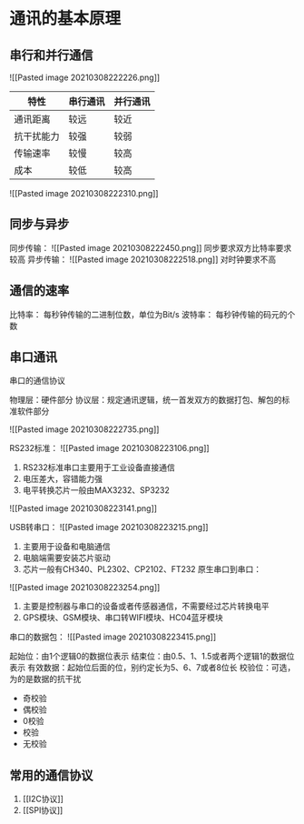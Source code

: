 # 通讯的基本原理
## 串行和并行通信
![[Pasted image 20210308222226.png]]

| 特性       | 串行通讯 | 并行通讯 |
| ---------- | -------- | -------- |
| 通讯距离   | 较远     | 较近     |
| 抗干扰能力 | 较强     | 较弱     |
| 传输速率   | 较慢     | 较高     |
| 成本       | 较低     | 较高     |

![[Pasted image 20210308222310.png]]

## 同步与异步
同步传输：
![[Pasted image 20210308222450.png]]
同步要求双方比特率要求较高
异步传输：
![[Pasted image 20210308222518.png]]
对时钟要求不高
## 通信的速率

比特率：
每秒钟传输的二进制位数，单位为Bit/s
波特率：
每秒钟传输的码元的个数
## 串口通讯

串口的通信协议

物理层：硬件部分
协议层：规定通讯逻辑，统一首发双方的数据打包、解包的标准软件部分
   
![[Pasted image 20210308222735.png]]

RS232标准：
![[Pasted image 20210308223106.png]]

1.  RS232标准串口主要用于工业设备直接通信
2.  电压差大，容错能力强
3.  电平转换芯片一般由MAX3232、SP3232


![[Pasted image 20210308223141.png]]

USB转串口：
![[Pasted image 20210308223215.png]]

1.  主要用于设备和电脑通信
2.  电脑端需要安装芯片驱动
3.  芯片一般有CH340、PL2302、CP2102、FT232
原生串口到串口：

![[Pasted image 20210308223254.png]]

1.  主要是控制器与串口的设备或者传感器通信，不需要经过芯片转换电平
2.  GPS模块、GSM模块、串口转WIFI模块、HC04蓝牙模块

串口的数据包：
![[Pasted image 20210308223415.png]]

起始位：由1个逻辑0的数据位表示
结束位：由0.5、1、1.5或者两个逻辑1的数据位表示
有效数据：起始位后面的位，别约定长为5、6、7或者8位长
校验位：可选，为的是数据的抗干扰

-   奇校验
-   偶校验
-   0校验
-   校验    
-   无校验


## 常用的通信协议
1. [[I2C协议]]
2. [[SPI协议]]

